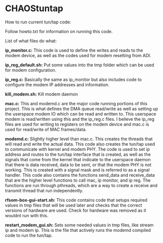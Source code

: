 # CHAOStuntap

How to run current tun/tap code:

Follow howto.txt for information on running this code.

List of what files do what:

**ip_monitor.c:**
This code is used to define the writes and reads to the modem device, as well as the codes used for modem resetting from ADI.

**ip_reg_default.sh:**
Put some values into the tmp folder which can be used for modem configuration.

**ip_reg.c:**
Basically the same as ip_monitor but also includes code to configure the modem IP addresses and information.

**kill_modem.sh:**
Kill modem daemon

**mac.c:**
This and modemd.c are the major code running portions of this project. This is what defines the DMA queue read/write as well as setting up the userspace modem IO which can be read and written to. This userspace modem is read/written using this and the ip_reg.c files. I believe the ip_reg files are used for writing to registers on the modem device and mac.c is used for read/write of MAC frames/data.

**modemd.c:**
Slightly higher level than mac.c. This creates the threads that will read and write the actual data. This code also creates the tun/tap used to communicate with kernel and modem PHY. The code is used to set ip address and routes to the tun/tap interface that is created, as well as the signals that come from the kernel that indicate to the userspace daemon that there is data received, data to be sent, or that the modem PHY is not working. This is created with a signal mask and is referred to as a signal handler. This code also contains the functions send_data and receive_data that are the higher level functions to call mac, ip monitor, and ip reg. The functions are run through pthreads, which are a way to create a receive and transmit thread that run independently.

**rfsom-box-gui-start.sh:**
This code contains code that setups required values in tmp files that will be used later and checks that the correct versions of hardware are used. Check for hardware was removed as it wouldnt run with this.

**restart_modem_gui.sh:**
Sets some needed values in tmp files, like stream ip and modem ip. This is the file that actively runs the modemd compiled code to run the tun/tap. 
